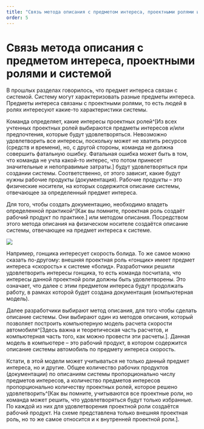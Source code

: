 ```yaml
---
title: "Связь метода описания с предметом интереса, проектными ролями и системой"
order: 5
---
```


# Связь метода описания с предметом интереса, проектными ролями и системой

В прошлых разделах говорилось, что предмет интереса связан с системой. Систему могут характеризовать разные предметы интереса. Предметы интереса связаны с проектными ролями, то есть людей в ролях интересуют какие-то характеристики системы.

Команда определяет, какие интересы проектных ролей^[Из всех учтенных проектных ролей выбираются предметы интересов и/или предпочтения, которые будут удовлетворяться. Невозможно удовлетворить все интересы, поскольку может не хватить ресурсов (средств и времени), но, с другой стороны, команда не должна совершить фатальную ошибку. Фатальная ошибка может быть в том, что команда не учла какой-то интерес, что потом принесет значительные и непоправимые затраты.] будут удовлетворяться при создании системы. Соответственно, от этого зависит, какие будут нужны рабочие продукты (документация). Рабочие продукты – это физические носители, на которых содержится описание системы, отвечающее за определенный предмет интереса.

Для того, чтобы создать документацию, необходимо владеть определенной практикой^[Как вы помните, проектная роль создаёт рабочий продукт по практике.] или методом описания. Посредством этого метода описания на физическом носителе создаётся описание системы, отвечающее на предмет интереса к системе.

![](/ru/systems-thinking-introduction/System_Description_Process_Map.png)

Например, гонщика интересует скорость болида. То же самое можно сказать по-другому: внешняя проектная роль «гонщик» имеет предмет интереса «скорость» к системе «болид». Разработчики решили удовлетворить интересы гонщика, то есть команда посчитала, что интересы данной проектной роли должны быть удовлетворены. Это означает, что далее с этим предметом интереса будут продолжать работу, в рамках которой будет создана документация (компьютерная модель).

Далее разработчики выбирают метод описания, для того чтобы сделать описание системы. Они выбирают один из методов описания, который позволяет построить компьютерную модель расчета скорости автомобиля^[Здесь важна и теоретическая часть расчетов, и компьютерная часть того, как можно провести эти расчеты.]. Данная модель в компьютере – это рабочий продукт, в котором содержится описание системы автомобиль по предмету интереса скорость.

Кстати, в этой модели может учитываться не только данный предмет интереса, но и другие. Общее количество рабочих продуктов (документации) по описаниям системы пропорционально числу предметов интересов, а количество предметов интересов пропорционально количеству проектных ролей, которое решено удовлетворить^[Как вы помните, учитываются все проектные роли, но команда может решить, что удовлетворяться будут только избранные. По каждой из них для удовлетворения проектной роли создаётся рабочий продукт. На схеме представлена только внешняя проектная роль, но то же самое относится и к внутренней проектной роли.].